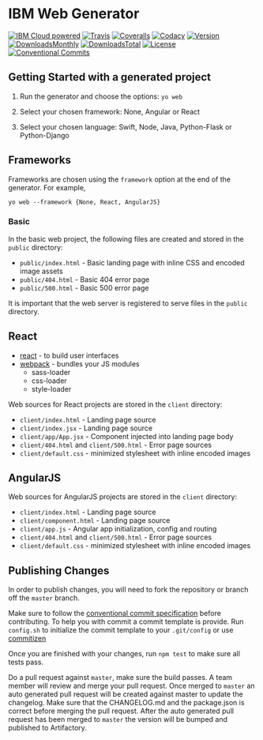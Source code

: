 # IBM Web Generator 


[![IBM Cloud powered][img-bluemix-powered]][url-bluemix]
[![Travis][img-travis-master]][url-travis-master]
[![Coveralls][img-coveralls-master]][url-coveralls-master]
[![Codacy][img-codacy]][url-codacy]
[![Version][img-version]][url-npm]
[![DownloadsMonthly][img-npm-downloads-monthly]][url-npm]
[![DownloadsTotal][img-npm-downloads-total]][url-npm]
[![License][img-license]][url-npm]
[![Conventional Commits](https://img.shields.io/badge/Conventional%20Commits-1.0.0-yellow.svg)](https://conventionalcommits.org)

[img-bluemix-powered]: https://img.shields.io/badge/bluemix-powered-blue.svg
[url-bluemix]: http://bluemix.net
[url-npm]: https://www.npmjs.com/package/generator-ibm-web
[img-license]: https://img.shields.io/npm/l/generator-ibm-web.svg
[img-version]: https://img.shields.io/npm/v/generator-ibm-web.svg
[img-npm-downloads-monthly]: https://img.shields.io/npm/dm/generator-ibm-web.svg
[img-npm-downloads-total]: https://img.shields.io/npm/dt/generator-ibm-web.svg

[img-travis-master]: https://travis-ci.org/ibm-developer/generator-ibm-web.svg?branch=master
[url-travis-master]: https://travis-ci.org/ibm-developer/generator-ibm-web/branches

[img-coveralls-master]: https://coveralls.io/repos/github/ibm-developer/generator-ibm-web/badge.svg
[url-coveralls-master]: https://coveralls.io/github/ibm-developer/generator-ibm-web


[img-codacy]: https://api.codacy.com/project/badge/Grade/de3305c225024fe5b551d9f8fee3b587?branch=master
[url-codacy]: https://www.codacy.com/app/ibm-developer/generator-ibm-web



## Getting Started with a generated project

1. Run the generator and choose the options:
  `yo web`

1. Select your chosen framework: None, Angular or React

1. Select your chosen language: Swift, Node, Java, Python-Flask or Python-Django

## Frameworks

Frameworks are chosen using the `framework` option at the end of the generator. For example,

```
yo web --framework {None, React, AngularJS}
```

### Basic

In the basic web project, the following files are created and stored in the `public` directory:

- `public/index.html` - Basic landing page with inline CSS and encoded image assets
- `public/404.html` - Basic 404 error page
- `public/500.html` - Basic 500 error page

It is important that the web server is registered to serve files in the `public` directory.

## React

- [react](https://facebook.github.io/react/) - to build user interfaces
- [webpack](https://webpack.github.io/) - bundles your JS modules
  - sass-loader 
  - css-loader
  - style-loader

Web sources for React projects are stored in the `client` directory:

- `client/index.html` - Landing page source
- `client/index.jsx` - Landing page source
- `client/app/App.jsx` - Component injected into landing page body
- `client/404.html` and `client/500.html` - Error page sources
- `client/default.css` - minimized stylesheet with inline encoded images

## AngularJS

Web sources for AngularJS projects are stored in the `client` directory:

- `client/index.html` - Landing page source 
- `client/component.html` - Landing page source
- `client/app.js` - Angular app initialization, config and routing
- `client/404.html` and `client/500.html` - Error page sources
- `client/default.css` - minimized stylesheet with inline encoded images



## Publishing Changes

In order to publish changes, you will need to fork the repository or branch off the `master` branch.

Make sure to follow the [conventional commit specification](https://conventionalcommits.org/) before contributing. To help you with commit a commit template is provide. Run `config.sh` to initialize the commit template to your `.git/config` or use [commitizen](https://www.npmjs.com/package/commitizen)

Once you are finished with your changes, run `npm test` to make sure all tests pass.

Do a pull request against `master`, make sure the build passes. A team member will review and merge your pull request.
Once merged to `master` an auto generated pull request will be created against master to update the changelog. Make sure that the CHANGELOG.md and the package.json is correct before merging the pull request. After the auto generated pull request has been merged to `master` the version will be bumped and published to Artifactory.